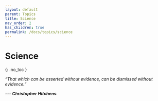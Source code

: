 ```yaml
---
layout: default
parent: Topics
title: Science
nav_order: 2
has_children: true
permalink: /docs/topics/science
---
```


# Science
{: .no_toc }

*“That which can be asserted without evidence, can be dismissed without evidence.”*

__*--- Christopher Hitchens*__
